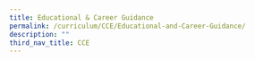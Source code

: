 ```yaml
---
title: Educational & Career Guidance
permalink: /curriculum/CCE/Educational-and-Career-Guidance/
description: ""
third_nav_title: CCE
---
```

